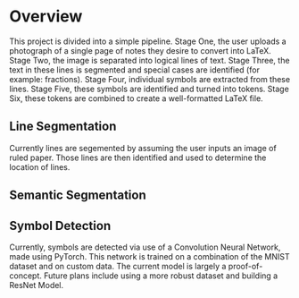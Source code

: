# Overview

This project is divided into a simple pipeline. Stage One, the user uploads a photograph of a single page of notes they desire to convert into LaTeX. Stage Two, the image is separated into logical lines of text. Stage Three, the text in these lines is segmented and special cases are identified (for example: fractions). Stage Four, individual symbols are extracted from these lines. Stage Five, these symbols are identified and turned into tokens. Stage Six, these tokens are combined to create a well-formatted LaTeX file. 

## Line Segmentation
Currently lines are segemented by assuming the user inputs an image of ruled paper. Those lines are then identified and used to determine the location of lines. 
## Semantic Segmentation

## Symbol Detection
Currently, symbols are detected via use of a Convolution Neural Network, made using PyTorch. This network is trained on a combination of the MNIST dataset and on custom data. The current model is largely a proof-of-concept. Future plans include using a more robust dataset and building a ResNet Model. 